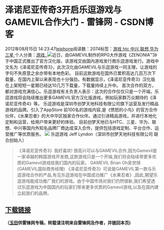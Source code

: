 
# 泽诺尼亚传奇3开启乐逗游戏与GAMEVIL合作大门 - 雷锋网 - CSDN博客


2012年08月15日 14:23:47[leiphone](https://me.csdn.net/leiphone)阅读数：2074标签：[游戏																](https://so.csdn.net/so/search/s.do?q=游戏&t=blog)[htc																](https://so.csdn.net/so/search/s.do?q=htc&t=blog)[中兴																](https://so.csdn.net/so/search/s.do?q=中兴&t=blog)[联想																](https://so.csdn.net/so/search/s.do?q=联想&t=blog)[华为																](https://so.csdn.net/so/search/s.do?q=华为&t=blog)[三星																](https://so.csdn.net/so/search/s.do?q=三星&t=blog)[
							](https://so.csdn.net/so/search/s.do?q=华为&t=blog)[
																					](https://so.csdn.net/so/search/s.do?q=联想&t=blog)个人分类：[游戏.																](https://blog.csdn.net/leiphone/article/category/926810)
[
																								](https://so.csdn.net/so/search/s.do?q=联想&t=blog)
[
				](https://so.csdn.net/so/search/s.do?q=中兴&t=blog)
[
			](https://so.csdn.net/so/search/s.do?q=中兴&t=blog)
[
		](https://so.csdn.net/so/search/s.do?q=htc&t=blog)
[
	](https://so.csdn.net/so/search/s.do?q=游戏&t=blog)
![](http://www.leiphone.com/wp-content/uploads/2012/08/iDreamsky_zenonia3_4-150x150.png)近日，由GAMEVIL制作的RPG大作游戏《ZENONIA™3》于中国正式推出了官方汉化版，该游戏交由国内游戏发行商乐逗游戏发行。游戏中文名为《泽诺尼亚传奇3》，此次汉化由GAMEVIL与乐逗游戏一同主理，让游戏的字句不失原意之余亦带有本地色彩。
目前这款游戏在国外已累积高达几百万次下载量，在国内上架以来表现也十分强劲。有数据显示，《泽诺尼亚传奇3》汉化版在上架短短一星期已经达10几万下载量，下载量持续上升中。
首次合作的双方，都对游戏充满信心。乐逗游戏有关负责人表示：这次的合作仅仅只是一个开端，乐逗游戏将会陆续推出更多GAMEVIL官方汉化版游戏，例如玩家群万众期待的《泽诺尼亚传奇4》等。
乐逗游戏是深圳市创梦天地科技有限公司旗下运营及发行精品游戏的品牌。引入了AppStore 前100名的游戏内容,是《愤怒的小鸟》的官方合作伙伴，《水果忍者》的大中华区独家合作伙伴。通过引进精品游戏，并进行本地化定制和运营，给用户带来更好的体验。
目前创梦天地已与HTC、三星、华为、联想、中兴等国内外知名品牌厂商达成深入合作，提供包括游戏定制、平台合作、运营推广等优质服务。
![](http://www.leiphone.com/wp-content/uploads/2012/08/JEFF_.jpg)
乐逗游戏 Jeff Lyndon（深圳市创梦天地科技有限公司 联合创始人）
> 《泽诺尼亚传奇3》我好喜欢! 很高兴可以与GAMEVIL合作,因为Gamevil是一家卓越的韩国游戏开发商,这款游戏只是一个开端,我们将会陆续带更多优质的Gamevil游戏给我们国内的玩家。
GAMEVIL Brian Oh吴世旭(GAMEVIL国际商务经理)
> 《泽诺尼亚传奇3》可说是GAMEVIL第一款与乐逗游戏合作的产品,有见乐逗游戏在中国成功推广《水果忍者》,因此,期望乐逗游戏能成功推广我们的游戏。由于中国市场对我们仍然很新,我们希望透过乐逗游戏为中国国内的玩家们带来更多优质的Gamevil游戏,以及在国内建立起我们的品牌。

## [下载链接](http://zhushou.360.cn/detail/index/soft_id/146709?recrefer=SE_D_zenonia)

**（****[玉田](http://www.leiphone.com/author/lytivan0)****供****雷锋网****专稿，转载请注明来自雷锋网及作者，并链回本页)**

